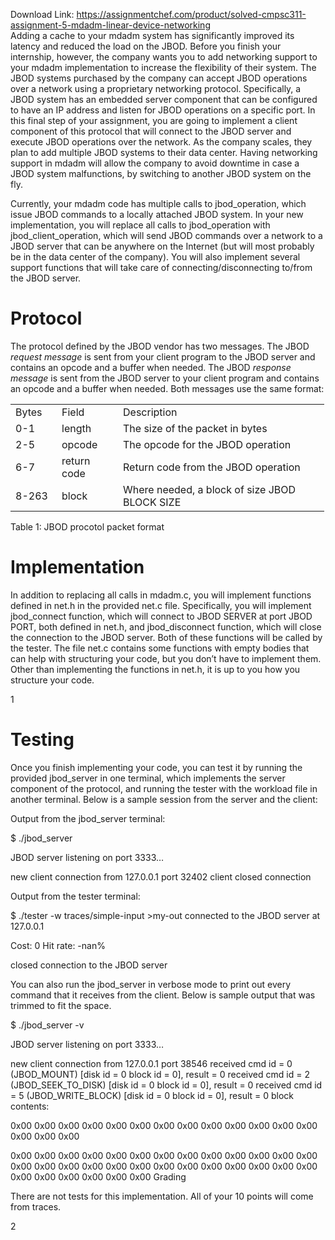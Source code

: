 Download Link: https://assignmentchef.com/product/solved-cmpsc311-assignment-5-mdadm-linear-device-networking
<br>
Adding a cache to your mdadm system has significantly improved its latency and reduced the load on the JBOD. Before you finish your internship, however, the company wants you to add networking support to your mdadm implementation to increase the flexibility of their system. The JBOD systems purchased by the company can accept JBOD operations over a network using a proprietary networking protocol. Specifically, a JBOD system has an embedded server component that can be configured to have an IP address and listen for JBOD operations on a specific port. In this final step of your assignment, you are going to implement a client component of this protocol that will connect to the JBOD server and execute JBOD operations over the network. As the company scales, they plan to add multiple JBOD systems to their data center. Having networking support in mdadm will allow the company to avoid downtime in case a JBOD system malfunctions, by switching to another JBOD system on the fly.

Currently, your mdadm code has multiple calls to jbod_operation, which issue JBOD commands to a locally attached JBOD system. In your new implementation, you will replace all calls to jbod_operation with jbod_client_operation, which will send JBOD commands over a network to a JBOD server that can be anywhere on the Internet (but will most probably be in the data center of the company). You will also implement several support functions that will take care of connecting/disconnecting to/from the JBOD server.

<h1>Protocol</h1>

The protocol defined by the JBOD vendor has two messages. The JBOD <em>request message </em>is sent from your client program to the JBOD server and contains an opcode and a buffer when needed. The JBOD <em>response message </em>is sent from the JBOD server to your client program and contains an opcode and a buffer when needed. Both messages use the same format:

<table width="453">

 <tbody>

  <tr>

   <td width="58">Bytes</td>

   <td width="82">Field</td>

   <td width="314">Description</td>

  </tr>

  <tr>

   <td width="58">0-1</td>

   <td width="82">length</td>

   <td width="314">The size of the packet in bytes</td>

  </tr>

  <tr>

   <td width="58">2-5</td>

   <td width="82">opcode</td>

   <td width="314">The opcode for the JBOD operation</td>

  </tr>

  <tr>

   <td width="58">6-7</td>

   <td width="82">return code</td>

   <td width="314">Return code from the JBOD operation</td>

  </tr>

  <tr>

   <td width="58">8-263</td>

   <td width="82">block</td>

   <td width="314">Where needed, a block of size JBOD BLOCK SIZE</td>

  </tr>

 </tbody>

</table>

Table 1: JBOD procotol packet format

<h1>Implementation</h1>

In addition to replacing all calls in mdadm.c, you will implement functions defined in net.h in the provided net.c file. Specifically, you will implement jbod_connect function, which will connect to JBOD SERVER at port JBOD PORT, both defined in net.h, and jbod_disconnect function, which will close the connection to the JBOD server. Both of these functions will be called by the tester. The file net.c contains some functions with empty bodies that can help with structuring your code, but you don’t have to implement them. Other than implementing the functions in net.h, it is up to you how you structure your code.

1

<h1>Testing</h1>

Once you finish implementing your code, you can test it by running the provided jbod_server in one terminal, which implements the server component of the protocol, and running the tester with the workload file in another terminal. Below is a sample session from the server and the client:

Output from the jbod_server terminal:

$ ./jbod_server

JBOD server listening on port 3333…

new client connection from 127.0.0.1 port 32402 client closed connection

Output from the tester terminal:

$ ./tester -w traces/simple-input &gt;my-out connected to the JBOD server at 127.0.0.1

Cost: 0 Hit rate: -nan%

closed connection to the JBOD server

You can also run the jbod_server in verbose mode to print out every command that it receives from the client. Below is sample output that was trimmed to fit the space.

$ ./jbod_server -v

JBOD server listening on port 3333…

new client connection from 127.0.0.1 port 38546 received cmd id = 0 (JBOD_MOUNT) [disk id = 0 block id = 0], result = 0 received cmd id = 2 (JBOD_SEEK_TO_DISK) [disk id = 0 block id = 0], result = 0 received cmd id = 5 (JBOD_WRITE_BLOCK) [disk id = 0 block id = 0], result = 0 block contents:

0x00 0x00 0x00 0x00 0x00 0x00 0x00 0x00 0x00 0x00 0x00 0x00 0x00 0x00 0x00 0x00

0x00 0x00 0x00 0x00 0x00 0x00 0x00 0x00 0x00 0x00 0x00 0x00 0x00 0x00 0x00 0x00 0x00 0x00 0x00 0x00 0x00 0x00 0x00 0x00 0x00 0x00 0x00 0x00 0x00 0x00 0x00 0x00 Grading

There are not tests for this implementation. All of your 10 points will come from traces.

2